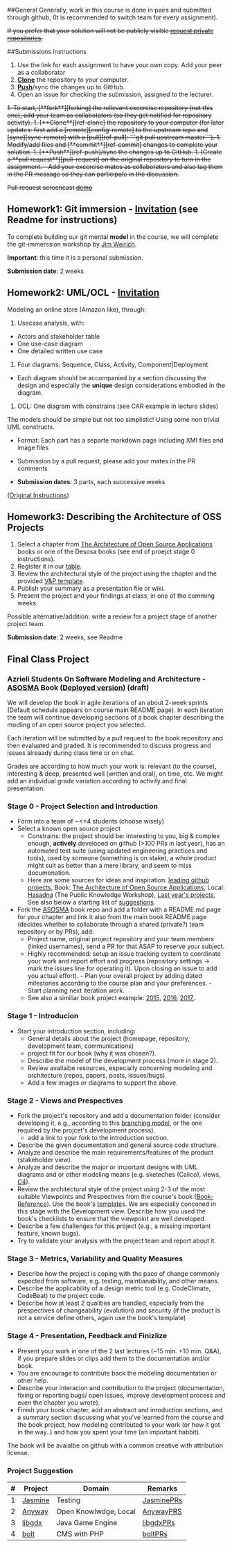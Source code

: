 ##General
Generally, work in this course is done in pairs and submitted through github, (It is recommended to switch team for every assignment).

~~If you prefer that your solution will not be publicly visible [request private repositories][private-repos].~~


##Submissions Instructions
1. Use the link for each assignment to have your own copy. Add your peer as a collaborator
1. [**Clone**][ref-clone] the repository to your computer.
1. [**Push**][ref-push]/sync the changes up to GitHub.
1. Open an issue for checking the submission, assigned to the lecturer.

<strike>
1. To start, [**fork**][forking] the rellevant excercise repository (not this one), add your team as collabotators (so they get notified for repository activity).
1. [**Clone**][ref-clone] the repository to your computer (for later updates: first add a [remote][config-remote] to the upstream repo and [sync][sync-remote] with a [pull][ref-pull]:  ```git pull upstream master```).
1. Modify/add files and [**commit**][ref-commit] changes to complete your solution.
1. [**Push**][ref-push]/sync the changes up to GitHub.
1. [Create a **pull request**][pull-request] on the original repository to turn in the assignment.
  - Add your excercise mates as collaborators and also tag them in the PR message so they can participate in the discussion.

Pull request screencast [demo](http://screencast-o-matic.com/watch/coe3IEeMDa)
</strike>

## Homework1: Git immersion - [Invitation](https://classroom.github.com/assignment-invitations/e2e1a8f2de618d4961dbac294ff32f72) (see Readme for instructions)
To complete building our git mental **model** in the course, we will complete the git-immerssion workshop by [Jim Weirich](https://github.com/jimweirich). 

**Important**: this time it is a personal submission.

**Submission date**: 2 weeks

## Homework2: UML/OCL - [Invitation](https://classroom.github.com/group-assignment-invitations/7c61d63f9fb185675b3c691e01ae0c05)

Modeling an online store (Amazon like), through:

1. Usecase analysis, with: 
  - Actors and stakeholder table
  - One use-case diagram
  - One detailed written use case
1. Four diagrams: Sequence, Class, Activity, Component|Deployment
  - Each diagram should be accompanied by a section discussing the design and especially the **unique** design considerations embodied in the diagram.
1. OCL: One diagram with constrains (see CAR example in lecture slides)

The models should be simple but not too simplistic! Using some non trivial UML constructs.

- Format: Each part has a separte markdown page including XMI files and image files

- Submission by a pull request, please add your mates in the PR comments

- **Submission dates**: 3 parts, each successive weeks

([Original Instructions](https://github.com/jce-il/sw-modeling-2016b-uml))

## Homework3: Describing the Architecture of OSS Projects    

1. Select a chapter from [The Architecture of Open Source Applications](http://www.aosabook.org/en/index.html) books or one of the Desosa books (see end of proejct stage 0 instructions).
1. Register it in our [table](https://github.com/jce-il/sw-modeling-2017b/wiki/HW3-OSS-Arch).
1. Review the architectural style of the project using the chapter and the provided [V&P template](http://www.viewpoints-and-perspectives.info/vpandp/wp-content/themes/secondedition/doc/registered/RozanskiAndWoods-Architecture-Description-Template.doc).
1. Publish your summary as a presentation file or wiki.
1. Present the project and your findings at class, in one of the comming weeks.

Possible alternative/addition: write a review for a project stage of another project team.

**Submission date**: 2 weeks, see Readme

## Final Class Project
### Azrieli Students On Software Modeling and Architecture - [ASOSMA] Book ([Deployed version]) (draft)

We will develop the book in agile iterations of an about 2-week sprints (Default schedule appears on course main README page). In each iteration the team will continue developing sections of a book chapter describing the modling of an open source project you selected.

Each iteration will be submitted by a pull request to the book repository and then evaluated and graded. It is recommended to discuss progress and issues alreaady during class time or on chat.

Grades are according to how much your work is: relevant (to the course), interesting & deep, presented well (written and oral), on time, etc. We might add an individual grade variation according to activity and final presentation.

### Stage 0 - Project Selection and Introduction
- Form into a team of ~<=4 students (choose wisely)
- Select a known open source project
  - Constrains: the project should be: interesting to you, big & complex enough, **actively** developed on github (>100 PRs in last year), has an automated test suite (using updated engineering practices and tools), used by someone (something is on stake), a whole product might suit as better than a mere library, and seem to miss documenation.
  - Here are some sources for ideas and inspiration: [leading github projects](https://github.com/showcases), Book: [The Architecture of Open Source Applications](http://www.aosabook.org/en/index.html), Local: [Hasadna](http://www.hasadna.org.il/projects/) (The Public Knowledge Workshop), [Last year's projects][last-year-proejcts], See also below a starting list of [suggestions](./#project-suggestions).
- Fork the [ASOSMA] book repo and add a folder with a README.md page for your chapter and link it also from the main book README page (decides whether to collaborate through a shared (private?) team repository or by PRs), add:
  - Project name, original project repository and your team members (linked usernames), send a PR for that ASAP to reserve your subject.
  - Highly recommended: setup an issue tracking system to coordinate your work and report effort and progress (repository settings -> mark the issues line for operating it). Upon  closing an issue to add you actual effort).
        - Plan your overall project by adding dated milestones according to the course plan and your preferences.
        - Start planning next iteration work.
  - See also a similiar book project example: [2015][Desosa-book], [2016][Desosa-book16], [2017][Desosa-book17],.

### Stage 1 - Introducion
- Start your introduction section, including:
  - General details about the project (homepage, repository, development team, communications)
  - project fit for our book (why it was chosen?).
  - Describe the model of the development process (more in stage 2).
  - Review availaibe resources, especially concerning modeling and architecture  (repos, papers, posts, issues/bugs).
  - Add a few images or diagrams to support the above.

### Stage 2 - Views and Prespectives
- Fork the project's repository and add a documentation folder (consider developing it, e.g., according to this [branching model], or the one required by the projcet's development process).
  - add a link to your fork to the introduction section.
- Describe the given documentation and general source code structure.
- Analyze and describe the main requirements/features of the product (stakeholder view).
- Analyze and describe the major or important designs with UML diagrams and or other modeling means (e.g. sketeches (Calico), views, [C4][structurizr]).
- Review the architectural style of the project using 2-3 of the most suitable Viewpoints and Prespectives from the course's book ([Book-Reference]). Use the book's [template](http://www.viewpoints-and-perspectives.info/vpandp/wp-content/themes/secondedition/doc/registered/RozanskiAndWoods-Architecture-Description-Template.pdf)s. We are especially concened in this stage with the Development view. Describe how you used the book's checklists to ensure that the viewpoint are well developed.
- Describe a few challenges for this project (e.g., a missing important feature, known bugs).
- Try to validate your analysis with the project team and report about it.

### Stage 3 - Metrics, Variability and Quality Measures
- Describe how the project is coping with the pace of change commonly expected from software, e.g. testing, maintianability, and other means.
- Describe the applicability of a design metric tool (e.g. CodeClimate, CodeBeat) to the project code.
- Describe how at least 2 qualities are handled, especially from the prespectives of changeability (evolution) and security (if the product is not a service define others, again use the book's template)

### Stage 4 - Presentation, Feedback and Finizlize
- Present your work in one of the 2 last lectures (~15 min. +10 min. Q&A), if you prepare slides or clips add them to the documentation and/or book.
- You are encourage to contribute back the modeling documentation or other help.
- Describe your interacion and contribution to the project (documentation, fixing or reporting bugs/ open issues, improve development process and even the chapter you wrote).
- Finish your book chapter, add an abstract and inroduction sections, and a summary section discussing what you've learned from the course and the book project, how modeling contributed to your work (or how it got in the way..) and how you spent your time (an important habbit).

The book will be avaialbe on github with a common creative with attribution license.

### Project Suggestion
| # | Project | Domain  | Remarks|
|---|---------|---------|--------|
| 1 | [Jasmine] | Testing | [JasminePRs] | 
| 2 | [Anyway]  | Open Knowlwdge, Local| [AnywayPRS] |
| 3 | [libgdx]  | Java Game Engine | [libgdxPRs] |
| 4 | [bolt]    | CMS with PHP | [boltPRs] |



<!-- Links -->
[private-repos]: /guide/private_repos
[help-add-to-team]: https://help.github.com/articles/adding-organization-members-to-a-team
[forking]: https://guides.github.com/activities/forking/
[ref-clone]: http://gitref.org/creating/#clone
[ref-commit]: http://gitref.org/basic/#commit
[ref-push]: http://gitref.org/remotes/#push
[ref-pull]: http://gitref.org/remotes/#pull
[pull-request]: https://help.github.com/articles/creating-a-pull-request
[config-remote]: https://help.github.com/articles/configuring-a-remote-for-a-fork/
[sync-remote]: https://help.github.com/articles/syncing-a-fork/

[ASOSMA]: https://github.com/jce-il/ASOSMA
[Deployed version]: http://jce-il.github.io/ASOSMA/README.html
[Desosa-book]: http://delftswa.github.io/
[Desosa-book16]: https://www.gitbook.com/book/delftswa/desosa2016/details
[Desosa-book17]: https://www.gitbook.com/book/delftswa/desosa-2017/details
[branching model]: http://nvie.com/posts/a-successful-git-branching-model/
[last-year-proejcts]: https://github.com/jce-il/sw-modeling-class/blob/master/Projects.md

[Book-Reference]: http://www.viewpoints-and-perspectives.info/vpandp/wp-content/themes/secondedition/doc/registered/VPandP_Reference.pdf
[structurizr]: https://structurizr.com/

[Jasmine]: https://github.com/jasmine/jasmine
[JasminePRs]: https://github.com/jasmine/jasmine/pulls?utf8=%E2%9C%93&q=is%3Apr+created%3A%3E2015-04-01+

[Anyway]: https://github.com/hasadna/anyway
[AnywayPRS]: https://github.com/hasadna/anyway/pulls?utf8=%E2%9C%93&q=is%3Apr+created%3A%3E2016-04-01+

[libgdx]: https://github.com/libgdx/libgdx
[libgdxPRs]: https://github.com/libgdx/libgdx/pulls?utf8=%E2%9C%93&q=is%3Apr+created%3A%3E2016-04-01+

[bolt]: https://github.com/bolt/bolt
[boltPRs]:https://github.com/bolt/bolt/pulls?utf8=%E2%9C%93&q=is%3Apr+created%3A%3E2016-04-01+
